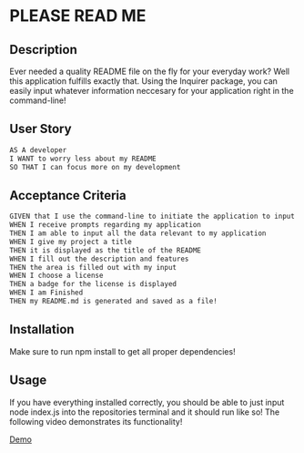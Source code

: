 # PLEASE READ ME

## Description

Ever needed a quality README file on the fly for your everyday work? Well this application fulfills exactly that. Using the Inquirer package, you can easily input whatever information neccesary for your application right in the command-line! 

## User Story

```md
AS A developer
I WANT to worry less about my README
SO THAT I can focus more on my development
```

## Acceptance Criteria

```md
GIVEN that I use the command-line to initiate the application to input my information
WHEN I receive prompts regarding my application
THEN I am able to input all the data relevant to my application
WHEN I give my project a title
THEN it is displayed as the title of the README
WHEN I fill out the description and features
THEN the area is filled out with my input
WHEN I choose a license
THEN a badge for the license is displayed 
WHEN I am Finished
THEN my README.md is generated and saved as a file!
```
## Installation

Make sure to run npm install to get all proper dependencies!

## Usage

If you have everything installed correctly, you should be able to just input node index.js into the repositories terminal and it should run like so!
The following video demonstrates its functionality!

[Demo](https://clipchamp.com/watch/UYBFy8ff4v8)
